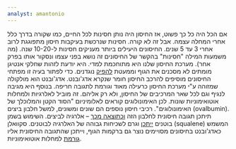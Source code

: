 ```yaml
---
analyst: amantonio
---
```


אם הכל היה כל כך פשוט, אז החיסון היה נותן חסינות לכל החיים, כמו שקורה בדרך כלל אחרי המחלה עצמה. אבל זה לא קורה. חסינות שנרכשת בעיקבות חיסון מתפוגגת לרוב אחרי 3 עד 5 שנים. החיסונים היעילים ביותר מעניקים חסינות ל-10-20 שנה. (מה משמעות המילה "חסינות" בהקשר של החיסונים זה נושא בפני עצמו ונסקור אותו בפרק אחר).
מערכת החיסון שלנו היא מתוחכמת למדי. היא יודעת לזהות שחלקי אנטיגן מומתים לא מסכנים את הגוף וממעטת [להפיק](https://www.ncbi.nlm.nih.gov/pmc/articles/PMC3117407) נוגדנים. כדי לפתור בעיה זו מפתחי החיסונים מוסיפים להרכב החיסון חומר שנקרא אדג'ובנט. אדג'ובנט הוא מולקולה שמזוהה ע"י מערכת החיסון כרעילה מאוד וגורמת לתגובה חריפה. בנוסף היא מגיבה לנגיף וגם לכל שאר המרכיבים של החיסון, ולא רק אליהם. זה מוביל לאלרגיות ולמחלות אוטואימוניות שונות. לכן האימונולוגים קוראים לאלומיניום "הסוד הקטן והמלוכלך של האימונולוגים".
רכיבי חיסון נוספים הם שונים ומשונים, למשל חלבון ביצים (ovalbumin). תיתכן תגובה חיסונית לחלבון הזה [וכתוצאה מכך](http://www.nejm.org/doi/full/10.1056/NEJM195204032461403) – אלרגיה לביצים. השימוש בשמן בוטנים [ייתכן](http://www.nytimes.com/1964/09/19/peanut-oil-used-in-a-new-vaccine.html) וגרם לשכיחות גבוהה של האלרגיה לבוטנים. סקוואלן (squalene) המשמש כאדג'ובנט בחיסונים מסויימים נוצר גם ברקמות הגוף, וייתכן שהתגובה החיסונית אליו [גורמת](https://www.ncbi.nlm.nih.gov/pubmed/12127050) למחלות אוטואימוניות.
